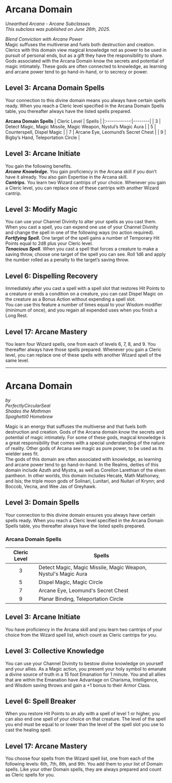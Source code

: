 # Arcana Domain
*Unearthed Arcana - Arcane Subclasses*  
*This subclass was published on June 26th, 2025.*  

*Blend Conviction with Arcane Power*  
Magic suffuses the multiverse and fuels both destruction and creation. Clerics with this domain view magical knowledge not as power to be used in pursuit of personal ends, but as a gift they have the responsibility to share.  
Gods associated with the Arcana Domain know the secrets and potential of magic intimately. These gods are often connected to knowledge, as learning and arcane power tend to go hand-in-hand, or to secrecy or power.  

## Level 3: Arcana Domain Spells
Your connection to this divine domain means you always have certain spells ready. When you reach a Cleric level specified in the Arcana Domain Spells table, you thereafter always have the listed spells prepared.  

**Arcana Domain Spells**
| Cleric Level | Spells |
|:------------:|--------|
| 3            | Detect Magic, Magic Missile, Magic Weapon, Nystul’s Magic Aura |
| 5            | Counterspell, Dispel Magic |
| 7            | Arcane Eye, Leomund’s Secret Chest |
| 9            | Bigby’s Hand, Teleportation Circle |

## Level 3: Arcane Initiate
You gain the following benefits.  
***Arcane Knowledge.*** You gain proficiency in the Arcana skill if you don’t have it already. You also gain Expertise in the Arcana skill.  
***Cantrips.*** You learn two Wizard cantrips of your choice. Whenever you gain a Cleric level, you can replace one of these cantrips with another Wizard cantrip.  

## Level 3: Modify Magic
You can use your Channel Divinity to alter your spells as you cast them. When you cast a spell, you can expend one use of your Channel Divinity and change the spell in one of the following ways (no action required).  
***Fortifying Spell.*** One target of the spell gains a number of Temporary Hit Points equal to 2d8 plus your Cleric level.  
***Tenacious Spell.*** When you cast a spell that forces a creature to make a saving throw, choose one target of the spell you can see. Roll 1d6 and apply the number rolled as a penalty to the target’s saving throw.  

## Level 6: Dispelling Recovery
Immediately after you cast a spell with a spell slot that restores Hit Points to a creature or ends a condition on a creature, you can cast Dispel Magic on the creature as a Bonus Action without expending a spell slot.  
You can use this feature a number of times equal to your Wisdom modifier (minimum of once), and you regain all expended uses when you finish a Long Rest.  

## Level 17: Arcane Mastery
You learn four Wizard spells, one from each of levels 6, 7, 8, and 9. You thereafter always have those spells prepared. Whenever you gain a Cleric level, you can replace one of these spells with another Wizard spell of the same level.

---

# Arcana Domain
*by*  
*PerfectlyCircularSeal*  
*Shades the Mothman*  
*Spaghetti0 Homebrew*  

Magic is an energy that suffuses the multiverse and that fuels both destruction and creation. Gods of the Arcana domain know the secrets and potential of magic intimately. For some of these gods, magical knowledge is a great responsibility that comes with a special understanding of the nature of reality. Other gods of Arcana see magic as pure power, to be used as its wielder sees fit.  
The gods of this domain are often associated with knowledge, as learning and arcane power tend to go hand-in-hand. In the Realms, deities of this domain include Azuth and Mystra, as well as Corellon Larethian of the elven pantheon. In other worlds, this domain includes Hecate, Math Mathonwy, and Isis; the triple moon gods of Solinari, Lunitari, and Nuitari of Krynn; and Boccob, Vecna, and Wee Jas of Greyhawk.

## Level 3: Domain Spells
Your connection to this divine domain ensures you always have certain spells ready. When you reach a Cleric level specified in the Arcana Domain Spells table, you thereafter always have the listed spells prepared.

### Arcana Domain Spells
| Cleric Level | Spells                                                         |
|:------------:|----------------------------------------------------------------|
| 3            | Detect Magic, Magic Missile, Magic Weapon, Nystul's Magic Aura |
| 5            | Dispel Magic, Magic Circle                                     |
| 7            | Arcane Eye, Leomund's Secret Chest                             |
| 9            | Planar Binding, Teleportation Circle                           |

## Level 3: Arcane Initiate
You have proficiency in the Arcana skill and you learn two cantrips of your choice from the Wizard spell list, which count as Cleric cantrips for you.

## Level 3: Collective Knowledge
You can use your Channel Divinity to bestow divine knowledge on yourself and your allies. As a Magic action, you present your holy symbol to emanate a divine source of truth in a 15 foot Emanation for 1 minute. You and all allies that are within the Emanation have Advantage on Charisma, Intelligence, and Wisdom saving throws and gain a +1 bonus to their Armor Class.

## Level 6: Spell Breaker
When you restore Hit Points to an ally with a spell of level 1 or higher, you can also end one spell of your choice on that creature. The level of the spell you end must be equal to or lower than the level of the spell slot you use to cast the healing spell.

## Level 17: Arcane Mastery
You choose four spells from the Wizard spell list, one from each of the following levels: 6th, 7th, 8th, and 9th. You add them to your list of Domain spells. Like your other Domain spells, they are always prepared and count as Cleric spells for you.
